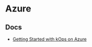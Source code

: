 # Azure

## Docs

- [Getting Started with kOps on Azure](https://kops.sigs.k8s.io/getting_started/azure/)

